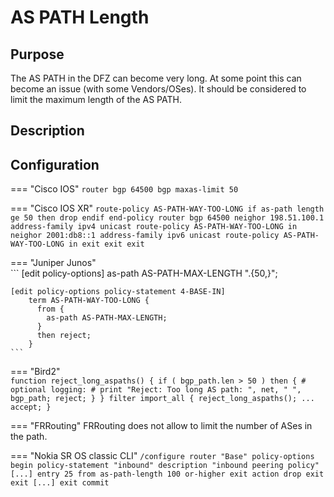 # AS PATH Length

## Purpose

The AS PATH in the DFZ can become very long. At some point this can become an issue (with some Vendors/OSes). It should be considered to limit the maximum length of the AS PATH. 

## Description

## Configuration

=== "Cisco IOS"
    ```
    router bgp 64500
     bgp maxas-limit 50
    ```

=== "Cisco IOS XR"
    ```
    route-policy AS-PATH-WAY-TOO-LONG
     if as-path length ge 50 then
      drop
     endif
    end-policy
    router bgp 64500
     neighor 198.51.100.1
      address-family ipv4 unicast
       route-policy AS-PATH-WAY-TOO-LONG in
     neighor 2001:db8::1
      address-family ipv6 unicast
       route-policy AS-PATH-WAY-TOO-LONG in
      exit
     exit
    exit
    ```

=== "Juniper Junos"  
    ```
    [edit policy-options]
        as-path AS-PATH-MAX-LENGTH ".{50,}";

    [edit policy-options policy-statement 4-BASE-IN]
        term AS-PATH-WAY-TOO-LONG {
          from {
            as-path AS-PATH-MAX-LENGTH;
          } 
          then reject;
        }
    ```

=== "Bird2"  
    ```
    function reject_long_aspaths()
    {
      if ( bgp_path.len > 50 ) then {
        # optional logging:
        # print "Reject: Too long AS path: ", net, " ", bgp_path;
        reject;
      }
    }
    filter import_all {
      reject_long_aspaths();
      ...
      accept;
    }
    ```

=== "FRRouting"
    FRRouting does not allow to limit the number of ASes in the path.

=== "Nokia SR OS classic CLI"
    ```
    /configure router "Base" policy-options
    begin
            policy-statement "inbound"
                description "inbound peering policy"
                [...]
                entry 25
                    from
                        as-path-length 100 or-higher
                    exit
                    action drop
                    exit
                exit
                [...]
            exit
    commit
    ```